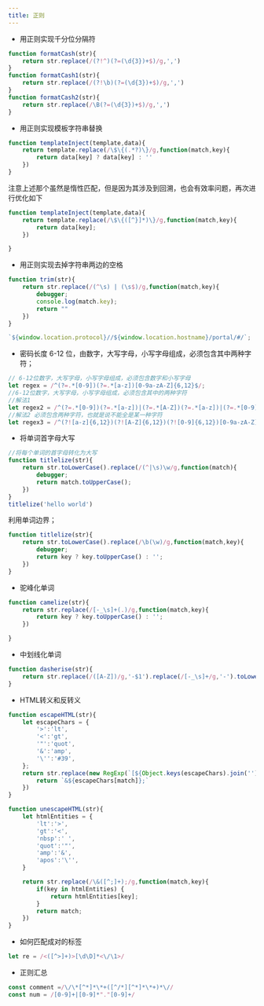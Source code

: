```yaml
---
title: 正则
---
```


* 用正则实现千分位分隔符

```javascript
function formatCash(str){
    return str.replace(/(?!^)(?=(\d{3})+$)/g,',')
}
function formatCash1(str){
    return str.replace(/(?!\b)(?=(\d{3})+$)/g,',')
}
function formatCash2(str){
    return str.replace(/\B(?=(\d{3})+$)/g,',')
}
```

* 用正则实现模板字符串替换

```javascript
function templateInject(template,data){
    return template.replace(/\$\{(.*?)\}/g,function(match,key){
		return data[key] ? data[key] : ''
    })
}
```

注意上述那个虽然是惰性匹配，但是因为其涉及到回溯，也会有效率问题，再次进行优化如下

```javascript
function templateInject(template,data){
	return template.replace(/\$\{([^}]*)\}/g,function(match,key){
		return data[key];
    })

}
```

* 用正则实现去掉字符串两边的空格

```javascript
function trim(str){
    return str.replace(/(^\s) | (\s$)/g,function(match,key){
        debugger;
        console.log(match.key);
        return ""
    })
}

`${window.location.protocol}//${window.location.hostname}/portal/#/`;
```

* 密码长度 6-12 位，由数字，大写字母，小写字母组成，必须包含其中两种字符；

```javascript
// 6-12位数字，大写字母，小写字母组成，必须包含数字和小写字母
let regex = /^(?=.*[0-9])(?=.*[a-z])[0-9a-zA-Z]{6,12}$/;
//6-12位数字，大写字母，小写字母组成，必须包含其中的两种字符
//解法1
let regex2 = /^(?=.*[0-9])(?=.*[a-z])|(?=.*[A-Z])(?=.*[a-z])|(?=.*[0-9])(?=.*[A-Z])[0-9a-zA-Z]{6,12}/;
//解法2 必须包含两种字符，也就是说不能全是某一种字符
let regex3 = /^(?![a-z]{6,12})(?![A-Z]{6,12})(?![0-9]{6,12})[0-9a-zA-Z]{6,12}/;
```

* 将单词首字母大写

```javascript
//将每个单词的首字母转化为大写
function titlelize(str){
    return str.toLowerCase().replace(/(^|\s)\w/g,function(match){
        debugger;
        return match.toUpperCase();
    })
}
titlelize('hello world')
```

利用单词边界；

```javascript
function titlelize(str){
    return str.toLowerCase().replace(/\b(\w)/g,function(match,key){
        debugger;
        return key ? key.toUpperCase() : '';
    })
}
```

* 驼峰化单词

```javascript
function camelize(str){
	return str.replace(/[-_\s]+(.)/g,function(match,key){
		return key ? key.toUpperCase() : '';
    })

}
```

* 中划线化单词

```javascript
function dasherise(str){
    return str.replace(/([A-Z])/g,'-$1').replace(/[-_\s]+/g,'-').toLowerCase();
}
```

* HTML转义和反转义

```javascript
function escapeHTML(str){
    let escapeChars = {
        '>':'lt',
        '<':'gt',
        '"':'quot',
        '&':'amp',
        '\'':'#39',
    };
    return str.replace(new RegExp(`[${Object.keys(escapeChars).join('')}]`,'g'),function(match){
        return `&${escapeChars[match]};`
    })
}

function unescapeHTML(str){
    let htmlEntities = {
        'lt':'>',
        'gt':'<',
        'nbsp':' ',
        'quot':'"',
        'amp':'&',
        'apos':'\'',
    }

    return str.replace(/\&([^;]+);/g,function(match,key){
        if(key in htmlEntities) {
            return htmlEntities[key];
        }
        return match;
    })
}
```

* 如何匹配成对的标签

```javascript
let re = /<([^>]+)>[\d\D]*<\/\1>/
```

* 正则汇总

```javascript
const comment =/\/\*[^*]*\*+([^/*][^*]*\*+)*\//
const num = /[0-9]+|[0-9]*"."[0-9]+/
```

